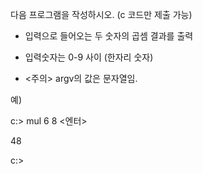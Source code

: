 다음 프로그램을 작성하시오. (c 코드만 제출 가능)



- 입력으로 들어오는 두 숫자의 곱셈 결과를 출력

- 입력숫자는 0-9 사이 (한자리 숫자)

- <주의> argv의 값은 문자열임.



예)



c:\> mul 6 8 <엔터>

48

c:\>
